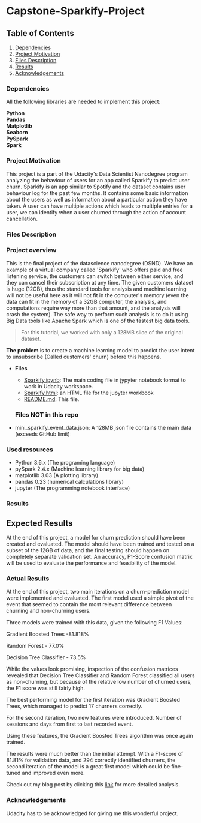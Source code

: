 # Capstone-Sparkify-Project

## Table of Contents

1. [Dependencies](#dependencies)
2. [Project Motivation](#motivation)
3. [Files Description](#description)
4. [Results](#results)
5. [Acknowledgements](#acknowledgements)


### Dependencies <a name = "dependencies"></a>

All the following libraries are needed to implement this project:

**Python**<br>
**Pandas**<br>
**Matplotlib**<br>
**Seaborn**<br>
**PySpark**<br>
**Spark**<br>
### Project Motivation <a name = "motivation"></a>

This project is a part of the Udacity's Data Scientist Nanodegree program analyzing the behaviour of users for an app called Sparkify to predict user churn. Sparkify is an app similar to Spotify and the dataset contains user behaviour log for the past few months. It contains some basic information about the users as well as information about a particular action they have taken.
A user can have multiple actions which leads to multiple entries for a user, we can identify when a user churned through the action of account cancellation.

### Files Description <a name = "description"></a>

### Project overview
This is the final project of the datascience nanodegree (DSND). We have an example of a virtual company called 'Sparkify' who offers paid and free listening service, the customers can switch between either service, and they can cancel their subscription at any time.
The given customers dataset is huge (12GB), thus the standard tools for analysis and machine learning will not be useful here as it will not fit in the computer's memory (even the data can fit in the memory of a 32GB computer, the analysis, and computations require way more than that amount, and the analysis will crash the system). The safe way to perform such analysis is to do it using Big Data tools like Apache Spark which is one of the fastest big data tools.
> For this tutorial, we worked with only a 128MB slice of the original dataset.

**The problem** is to create a machine learning model to predict the user intent to unsubscribe (Called customers' churn) before this happens.

* **Files**
  * [Sparkify.ipynb](https://github.com/shahil04/Capstone-Sparkify-Project/blob/master/Sparkify.ipynb): The main coding file in jypyter notebook format to work in Udacity workspace.
   * [Sparkify.html](https://github.com/shahil04/Capstone-Sparkify-Project/blob/master/Sparkify.html): an HTML file for the jupyter workbook
  * [README.md](https://github.com/shahil04/Capstone-Sparkify-Project/blob/master/README.md): This file.
  
  ### Files NOT in this repo
* mini_sparkify_event_data.json: A 128MB json file contains the main data (exceeds GitHub limit)

### Used resources
- Python 3.6.x (The programing language)
- pySpark 2.4.x (Machine learning library for big data)
- matplotlib 3.03 (A plotting library)
- pandas 0.23 (numerical calculations library)
- jupyter (The programming notebook interface)

### Results <a name = "results"></a>
## Expected Results
At the end of this project, a model for churn prediction should have been created and evaluated. The model should have been trained and tested on a subset of the 12GB of data, and the final testing should happen on completely separate validation set. An accuracy, F1-Score confusion matrix will be used to evaluate the performance and feasibility of the model.

### Actual Results
At the end of this project, two main iterations on a churn-prediction model were implemented and evaluated. The first model used a simple pivot of the event that seemed to contain the most relevant difference between churning and non-churning users.

Three models were trained with this data, given the following F1 Values:

Gradient Boosted Trees -81.818%

Random Forest - 77.0%

 Decision Tree Classifier - 73.5%

While the values look promising, inspection of the confusion matrices revealed that Decision Tree Classifier and Random Forest classified all users as non-churning, but because of the relative low number of churned users, the F1 score was still fairly high.

The best performing model for the first iteration was Gradient Boosted Trees, which managed to predict 17 churners correctly.

For the second iteration, two new features were introduced. Number of sessions and days from first to last recorded event.

Using these features, the Gradient Boosted Trees algorithm was once again trained.

The results were much better than the initial attempt. With a F1-score of 81.81% for validation data, and 294 correctly identified churners, the second iteration of the model is a great first model which could be fine-tuned and improved even more.


Check out my blog post by clicking this [link](https://medium.com/@shahilansari/customer-churn-prediction-for-subscription-using-spark-2afef134e66a) for more detailed analysis.

### Acknowledgements <a name = "acknowledgements"></a>

Udacity has to be acknowledged for giving me this wonderful project.
